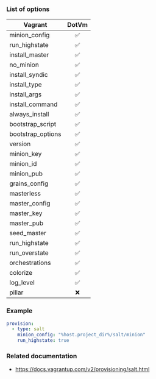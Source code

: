 ### List of options

|Vagrant|DotVm|
|-------|:---:|
|minion_config|:white_check_mark:|
|run_highstate|:white_check_mark:|
|install_master|:white_check_mark:|
|no_minion|:white_check_mark:|
|install_syndic|:white_check_mark:|
|install_type|:white_check_mark:|
|install_args|:white_check_mark:|
|install_command|:white_check_mark:|
|always_install|:white_check_mark:|
|bootstrap_script|:white_check_mark:|
|bootstrap_options|:white_check_mark:|
|version|:white_check_mark:|
|minion_key|:white_check_mark:|
|minion_id|:white_check_mark:|
|minion_pub|:white_check_mark:|
|grains_config|:white_check_mark:|
|masterless|:white_check_mark:|
|master_config|:white_check_mark:|
|master_key|:white_check_mark:|
|master_pub|:white_check_mark:|
|seed_master|:white_check_mark:|
|run_highstate|:white_check_mark:|
|run_overstate|:white_check_mark:|
|orchestrations|:white_check_mark:|
|colorize|:white_check_mark:|
|log_level|:white_check_mark:|
|pillar|:x:|

### Example
```yaml
provision:
  - type: salt
    minion_config: "%host.project_dir%/salt/minion"
    run_highstate: true
```

### Related documentation
* https://docs.vagrantup.com/v2/provisioning/salt.html
